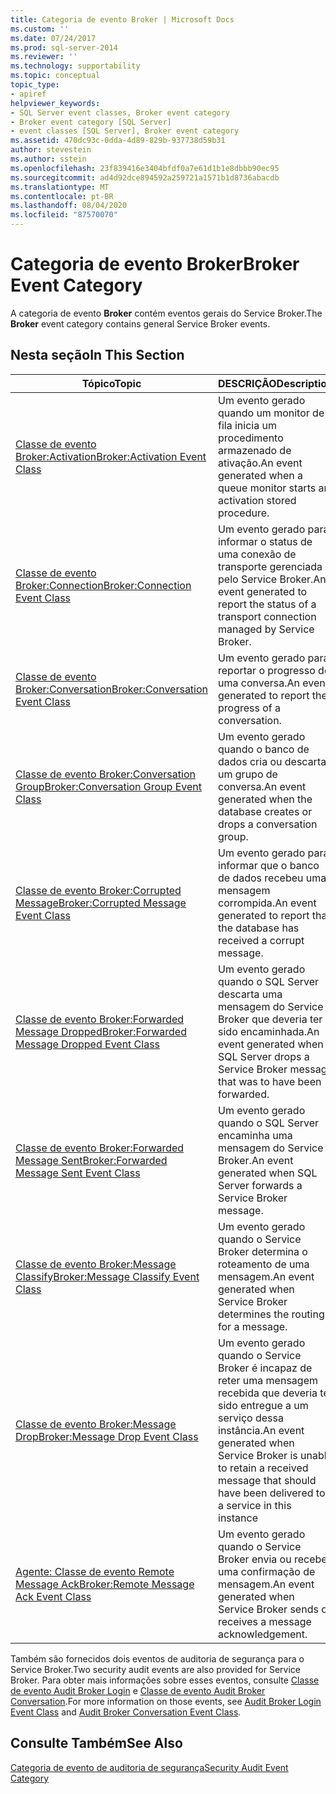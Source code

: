 ```yaml
---
title: Categoria de evento Broker | Microsoft Docs
ms.custom: ''
ms.date: 07/24/2017
ms.prod: sql-server-2014
ms.reviewer: ''
ms.technology: supportability
ms.topic: conceptual
topic_type:
- apiref
helpviewer_keywords:
- SQL Server event classes, Broker event category
- Broker event category [SQL Server]
- event classes [SQL Server], Broker event category
ms.assetid: 470dc93c-0dda-4d89-829b-937738d59b31
author: stevestein
ms.author: sstein
ms.openlocfilehash: 23f839416e3404bfdf0a7e61d1b1e8dbbb90ec95
ms.sourcegitcommit: ad4d92dce894592a259721a1571b1d8736abacdb
ms.translationtype: MT
ms.contentlocale: pt-BR
ms.lasthandoff: 08/04/2020
ms.locfileid: "87570070"
---
```

# <a name="broker-event-category"></a><span data-ttu-id="45264-102">Categoria de evento Broker</span><span class="sxs-lookup"><span data-stu-id="45264-102">Broker Event Category</span></span>
  <span data-ttu-id="45264-103">A categoria de evento **Broker** contém eventos gerais do Service Broker.</span><span class="sxs-lookup"><span data-stu-id="45264-103">The **Broker** event category contains general Service Broker events.</span></span>  
  
## <a name="in-this-section"></a><span data-ttu-id="45264-104">Nesta seção</span><span class="sxs-lookup"><span data-stu-id="45264-104">In This Section</span></span>  
  
|<span data-ttu-id="45264-105">Tópico</span><span class="sxs-lookup"><span data-stu-id="45264-105">Topic</span></span>|<span data-ttu-id="45264-106">DESCRIÇÃO</span><span class="sxs-lookup"><span data-stu-id="45264-106">Description</span></span>|  
|-----------|-----------------|  
|[<span data-ttu-id="45264-107">Classe de evento Broker:Activation</span><span class="sxs-lookup"><span data-stu-id="45264-107">Broker:Activation Event Class</span></span>](broker-activation-event-class.md)|<span data-ttu-id="45264-108">Um evento gerado quando um monitor de fila inicia um procedimento armazenado de ativação.</span><span class="sxs-lookup"><span data-stu-id="45264-108">An event generated when a queue monitor starts an activation stored procedure.</span></span>|  
|[<span data-ttu-id="45264-109">Classe de evento Broker:Connection</span><span class="sxs-lookup"><span data-stu-id="45264-109">Broker:Connection Event Class</span></span>](broker-connection-event-class.md)|<span data-ttu-id="45264-110">Um evento gerado para informar o status de uma conexão de transporte gerenciada pelo Service Broker.</span><span class="sxs-lookup"><span data-stu-id="45264-110">An event generated to report the status of a transport connection managed by Service Broker.</span></span>|  
|[<span data-ttu-id="45264-111">Classe de evento Broker:Conversation</span><span class="sxs-lookup"><span data-stu-id="45264-111">Broker:Conversation Event Class</span></span>](broker-conversation-event-class.md)|<span data-ttu-id="45264-112">Um evento gerado para reportar o progresso de uma conversa.</span><span class="sxs-lookup"><span data-stu-id="45264-112">An event generated to report the progress of a conversation.</span></span>|  
|[<span data-ttu-id="45264-113">Classe de evento Broker:Conversation Group</span><span class="sxs-lookup"><span data-stu-id="45264-113">Broker:Conversation Group Event Class</span></span>](broker-conversation-group-event-class.md)|<span data-ttu-id="45264-114">Um evento gerado quando o banco de dados cria ou descarta um grupo de conversa.</span><span class="sxs-lookup"><span data-stu-id="45264-114">An event generated when the database creates or drops a conversation group.</span></span>|  
|[<span data-ttu-id="45264-115">Classe de evento Broker:Corrupted Message</span><span class="sxs-lookup"><span data-stu-id="45264-115">Broker:Corrupted Message Event Class</span></span>](broker-corrupted-message-event-class.md)|<span data-ttu-id="45264-116">Um evento gerado para informar que o banco de dados recebeu uma mensagem corrompida.</span><span class="sxs-lookup"><span data-stu-id="45264-116">An event generated to report that the database has received a corrupt message.</span></span>|  
|[<span data-ttu-id="45264-117">Classe de evento Broker:Forwarded Message Dropped</span><span class="sxs-lookup"><span data-stu-id="45264-117">Broker:Forwarded Message Dropped Event Class</span></span>](broker-forwarded-message-dropped-event-class.md)|<span data-ttu-id="45264-118">Um evento gerado quando o SQL Server descarta uma mensagem do Service Broker que deveria ter sido encaminhada.</span><span class="sxs-lookup"><span data-stu-id="45264-118">An event generated when SQL Server drops a Service Broker message that was to have been forwarded.</span></span>|  
|[<span data-ttu-id="45264-119">Classe de evento Broker:Forwarded Message Sent</span><span class="sxs-lookup"><span data-stu-id="45264-119">Broker:Forwarded Message Sent Event Class</span></span>](broker-forwarded-message-sent-event-class.md)|<span data-ttu-id="45264-120">Um evento gerado quando o SQL Server encaminha uma mensagem do Service Broker.</span><span class="sxs-lookup"><span data-stu-id="45264-120">An event generated when SQL Server forwards a Service Broker message.</span></span>|  
|[<span data-ttu-id="45264-121">Classe de evento Broker:Message Classify</span><span class="sxs-lookup"><span data-stu-id="45264-121">Broker:Message Classify Event Class</span></span>](broker-message-classify-event-class.md)|<span data-ttu-id="45264-122">Um evento gerado quando o Service Broker determina o roteamento de uma mensagem.</span><span class="sxs-lookup"><span data-stu-id="45264-122">An event generated when Service Broker determines the routing for a message.</span></span>|  
|[<span data-ttu-id="45264-123">Classe de evento Broker:Message Drop</span><span class="sxs-lookup"><span data-stu-id="45264-123">Broker:Message Drop Event Class</span></span>](broker-message-drop-event-class.md)|<span data-ttu-id="45264-124">Um evento gerado quando o Service Broker é incapaz de reter uma mensagem recebida que deveria ter sido entregue a um serviço dessa instância.</span><span class="sxs-lookup"><span data-stu-id="45264-124">An event generated when Service Broker is unable to retain a received message that should have been delivered to a service in this instance</span></span>|  
|[<span data-ttu-id="45264-125">Agente: Classe de evento Remote Message Ack</span><span class="sxs-lookup"><span data-stu-id="45264-125">Broker:Remote Message Ack Event Class</span></span>](broker-remote-message-ack-event-class.md)|<span data-ttu-id="45264-126">Um evento gerado quando o Service Broker envia ou recebe uma confirmação de mensagem.</span><span class="sxs-lookup"><span data-stu-id="45264-126">An event generated when Service Broker sends or receives a message acknowledgement.</span></span>|  
  
 <span data-ttu-id="45264-127">Também são fornecidos dois eventos de auditoria de segurança para o Service Broker.</span><span class="sxs-lookup"><span data-stu-id="45264-127">Two security audit events are also provided for Service Broker.</span></span> <span data-ttu-id="45264-128">Para obter mais informações sobre esses eventos, consulte [Classe de evento Audit Broker Login](audit-broker-login-event-class.md) e [Classe de evento Audit Broker Conversation](audit-broker-conversation-event-class.md).</span><span class="sxs-lookup"><span data-stu-id="45264-128">For more information on those events, see [Audit Broker Login Event Class](audit-broker-login-event-class.md) and [Audit Broker Conversation Event Class](audit-broker-conversation-event-class.md).</span></span>  
  
## <a name="see-also"></a><span data-ttu-id="45264-129">Consulte Também</span><span class="sxs-lookup"><span data-stu-id="45264-129">See Also</span></span>  
 [<span data-ttu-id="45264-130">Categoria de evento de auditoria de segurança</span><span class="sxs-lookup"><span data-stu-id="45264-130">Security Audit Event Category</span></span>](https://docs.microsoft.com/bi-reference/trace-events/security-audit-event-category)  
  
  

